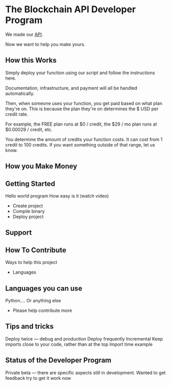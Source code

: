 # The Blockchain API Developer Program

We made our <a href="https://docs.blockchainapi.com" target="_blank">API</a>.

Now we want to help you make yours.

## How this Works

Simply deploy your function using our script and follow the instructions here.

Documentation, infrastructure, and payment will all be handled automatically.

Then, when someone uses your function, you get paid based on what plan they're on. This is because the plan they're on
determines the $ USD per credit rate. 

For example, the FREE plan runs at $0 / credit, the $29 / mo plan runs at $0.00029 / credit, etc.

You determine the amount of credits your function costs. It can cost from 1 credit to 100 credits. If you want something 
outside of that range, let us know.

## How you Make Money

## Getting Started

Hello world program
How easy is it (watch video)
- Create project
- Compile binary
- Deploy project

## Support

## How To Contribute

Ways to help this project
- Languages

## Languages you can use
Python…. Or anything else
- Please help contribute more

## Tips and tricks

Deploy twice — debug and production 
Deploy frequently 
Incremental 
Keep imports close to your code, rather than at the top 
Import time example

## Status of the Developer Program

Private beta — there are specific aspects still in development. Wanted to get feedback try to get it work now
